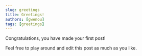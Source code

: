 ```yaml
---
slug: greetings
title: Greetings!
authors: [gwenou]
tags: [greetings]
---
```


Congratulations, you have made your first post!

Feel free to play around and edit this post as much as you like.